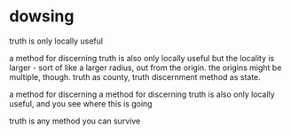 # dowsing

truth is only locally useful

a method for discerning truth is also only locally useful but the locality is larger - sort of like a larger radius, out from the origin. the origins might be multiple, though. truth as county, truth discernment method as state.

a method for discerning a method for discerning truth is also only locally useful, and you see where this is going

truth is any method you can survive
